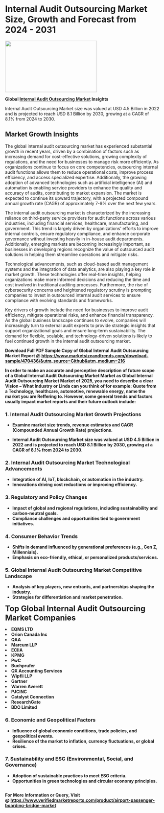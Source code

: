<H1>Internal Audit Outsourcing Market Size, Growth and Forecast from 2024 - 2031</H1><img class="aligncenter size-medium wp-image-584254" src="https://thirdeyenews.in/wp-content/uploads/2024/09/Global-Market-Research-300x168.jpeg" alt="" width="300" height="168" /><p><strong>Global&nbsp;<a href="https://www.marketsizeandtrends.com/download-sample/470436/&amp;utm_source=Github&utm_medium=216">Internal Audit Outsourcing Market</a> Insights</strong></p><p>Internal Audit Outsourcing Market size was valued at USD 4.5 Billion in 2022 and is projected to reach USD 8.1 Billion by 2030, growing at a CAGR of 8.1% from 2024 to 2030.</p><p><h2>Market Growth Insights</h2> <p>The global internal audit outsourcing market has experienced substantial growth in recent years, driven by a combination of factors such as increasing demand for cost-effective solutions, growing complexity of regulations, and the need for businesses to manage risk more efficiently. As organizations continue to focus on core competencies, outsourcing internal audit functions allows them to reduce operational costs, improve process efficiency, and access specialized expertise. Additionally, the growing adoption of advanced technologies such as artificial intelligence (AI) and automation is enabling service providers to enhance the quality and accuracy of audits, contributing to market expansion. The market is expected to continue its upward trajectory, with a projected compound annual growth rate (CAGR) of approximately 7-9% over the next few years.</p> <p><strong></strong></p> <p>The internal audit outsourcing market is characterized by the increasing reliance on third-party service providers for audit functions across various industries, including financial services, healthcare, manufacturing, and government. This trend is largely driven by organizations' efforts to improve internal controls, ensure regulatory compliance, and enhance corporate governance without investing heavily in in-house audit departments. Additionally, emerging markets are becoming increasingly important, as businesses in developing regions recognize the value of outsourced audit solutions in helping them streamline operations and mitigate risks.</p> <p>Technological advancements, such as cloud-based audit management systems and the integration of data analytics, are also playing a key role in market growth. These technologies offer real-time insights, helping organizations make more informed decisions and reducing the time and cost involved in traditional auditing processes. Furthermore, the rise of cybersecurity concerns and heightened regulatory scrutiny is prompting companies to invest in outsourced internal audit services to ensure compliance with evolving standards and frameworks.</p> <p>Key drivers of growth include the need for businesses to improve audit efficiency, mitigate operational risks, and enhance financial transparency. As the global business landscape continues to evolve, companies will increasingly turn to external audit experts to provide strategic insights that support organizational goals and ensure long-term sustainability. The demand for flexible, scalable, and technology-driven solutions is likely to fuel continued growth in the internal audit outsourcing market.</p> <p><strong></p><p><span class=""><strong>Download Full PDF Sample Copy of Global Internal Audit Outsourcing Market Report</strong> @ <a href="https://www.marketsizeandtrends.com/download-sample/470436/&amp;utm_source=Github&utm_medium=216" target="_blank">https://www.marketsizeandtrends.com/download-sample/470436/&amp;utm_source=Github&utm_medium=216</a></span></p><p>In order to make an accurate and perceptive description of future scope of a Global&nbsp;Internal Audit Outsourcing Market Market as Global&nbsp;Internal Audit Outsourcing Market Market of 2025, you need to describe a clear Vision &ndash; What Industry or Linda can you think of for example: Quote from a Technology, healthcare, automotive, renewable energy, name the market you are Reffering to. However, some general trends and factors usually impact market reports and their future outlook include:</p><h3>1.&nbsp;<strong>Internal Audit Outsourcing Market Growth Projections</strong></h3><ul><li>Examine market size trends, revenue estimates and CAGR (Compounded Annual Growth Rate) projections.</li><li><p>Internal Audit Outsourcing Market size was valued at USD 4.5 Billion in 2022 and is projected to reach USD 8.1 Billion by 2030, growing at a CAGR of 8.1% from 2024 to 2030.</p></li></ul><h3>2.&nbsp;<strong>Internal Audit Outsourcing Market Technological Advancements</strong></h3><ul><li>Integration of AI, IoT, blockchain, or automation in the industry.</li><li>Innovations driving cost reductions or improving efficiency.</li></ul><h3>3.&nbsp;<strong>Regulatory and Policy Changes</strong></h3><ul><li>Impact of global and regional regulations, including sustainability and carbon-neutral goals.</li><li>Compliance challenges and opportunities tied to government initiatives.</li></ul><h3>4.&nbsp;<strong>Consumer Behavior Trends</strong></h3><ul><li>Shifts in demand influenced by generational preferences (e.g., Gen Z, Millennials).</li><li>Emphasis on eco-friendly, ethical, or personalized products/services.</li></ul><h3>5.&nbsp;<strong>Global Internal Audit Outsourcing Market Competitive Landscape</strong></h3><ul><li>Analysis of key players, new entrants, and partnerships shaping the industry.</li><li>Strategies for differentiation and market penetration.</li></ul><p data-pm-slice="1 1 []"><span style="color: inherit; font-family: inherit; font-size: 25px;">Top Global Internal Audit Outsourcing Market Companies</span></p><div class="" data-test-id=""><p><li>EQMS LTD</li><li> Orion Canada Inc</li><li> QAA</li><li> Marcum LLP</li><li> ECIIA</li><li> KPMG</li><li> PwC</li><li> Buchprufer</li><li> QX Accounting Services</li><li> Wipfli LLP</li><li> Gartner</li><li> Warren Averett</li><li> PJCINC</li><li> Catalyst Connection</li><li> ResearchGate</li><li> BDO Limited</li></p></div><h3>6.&nbsp;<strong>Economic and Geopolitical Factors</strong></h3><ul><li>Influence of global economic conditions, trade policies, and geopolitical events.</li><li>Resilience of the market to inflation, currency fluctuations, or global crises.</li></ul><h3>7.&nbsp;<strong>Sustainability and ESG (Environmental, Social, and Governance)</strong></h3><ul><li>Adoption of sustainable practices to meet ESG criteria.</li><li>Opportunities in green technologies and circular economy principles.</li></ul><h2><strong style="font-size: 14px;">For More Information or Query, Visit @&nbsp;</strong><a style="background-color: #ffffff; font-size: 14px;" href="https://www.marketsizeandtrends.com/report/internal-audit-outsourcing-market/" target="_blank">https://www.verifiedmarketreports.com/product/airport-passenger-boarding-bridge-market</a></h2>
